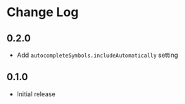 # Change Log

## 0.2.0

- Add `autocompleteSymbols.includeAutomatically` setting

## 0.1.0

- Initial release
